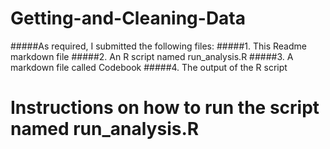 # Getting-and-Cleaning-Data

#####As required, I submitted the following files:
#####1. This Readme markdown file
#####2. An R script named run_analysis.R
#####3. A markdown file called Codebook
#####4. The output of the R script
 

# Instructions on how to run the script named run_analysis.R
